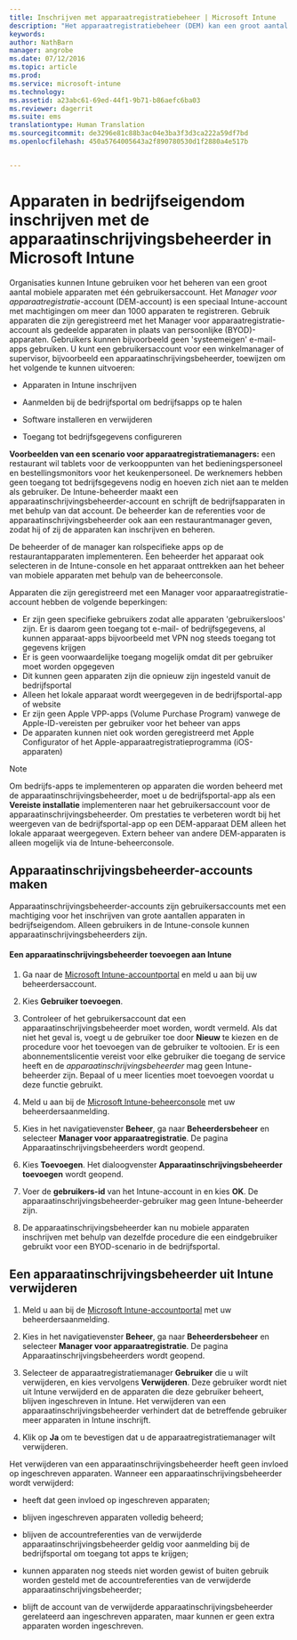 ```yaml
---
title: Inschrijven met apparaatregistratiebeheer | Microsoft Intune
description: "Het apparaatregistratiebeheer (DEM) kan een groot aantal mobiele apparaten in bedrijfseigendom beheren via één gebruikersaccount."
keywords: 
author: NathBarn
manager: angrobe
ms.date: 07/12/2016
ms.topic: article
ms.prod: 
ms.service: microsoft-intune
ms.technology: 
ms.assetid: a23abc61-69ed-44f1-9b71-b86aefc6ba03
ms.reviewer: dagerrit
ms.suite: ems
translationtype: Human Translation
ms.sourcegitcommit: de3296e81c88b3ac04e3ba3f3d3ca222a59df7bd
ms.openlocfilehash: 450a5764005643a2f890780530d1f2880a4e517b


---
```



# Apparaten in bedrijfseigendom inschrijven met de apparaatinschrijvingsbeheerder in Microsoft Intune
Organisaties kunnen Intune gebruiken voor het beheren van een groot aantal mobiele apparaten met één gebruikersaccount. Het *Manager voor apparaatregistratie*-account (DEM-account) is een speciaal Intune-account met machtigingen om meer dan 1000 apparaten te registreren. Gebruik apparaten die zijn geregistreerd met het Manager voor apparaatregistratie-account als gedeelde apparaten in plaats van persoonlijke (BYOD)-apparaten. Gebruikers kunnen bijvoorbeeld geen 'systeemeigen' e-mail-apps gebruiken. U kunt een gebruikersaccount voor een winkelmanager of supervisor, bijvoorbeeld een apparaatinschrijvingsbeheerder, toewijzen om het volgende te kunnen uitvoeren:

-   Apparaten in Intune inschrijven

-   Aanmelden bij de bedrijfsportal om bedrijfsapps op te halen

-   Software installeren en verwijderen

-   Toegang tot bedrijfsgegevens configureren


**Voorbeelden van een scenario voor apparaatregistratiemanagers:** een restaurant wil tablets voor de verkooppunten van het bedieningspersoneel en bestellingsmonitors voor het keukenpersoneel. De werknemers hebben geen toegang tot bedrijfsgegevens nodig en hoeven zich niet aan te melden als gebruiker. De Intune-beheerder maakt een apparaatinschrijvingsbeheerder-account en schrijft de bedrijfsapparaten in met behulp van dat account. De beheerder kan de referenties voor de apparaatinschrijvingsbeheerder ook aan een restaurantmanager geven, zodat hij of zij de apparaten kan inschrijven en beheren.

De beheerder of de manager kan rolspecifieke apps op de restaurantapparaten implementeren. Een beheerder het apparaat ook selecteren in de Intune-console en het apparaat onttrekken aan het beheer van mobiele apparaten met behulp van de beheerconsole.

Apparaten die zijn geregistreerd met een Manager voor apparaatregistratie-account hebben de volgende beperkingen:
  - Er zijn geen specifieke gebruikers zodat alle apparaten 'gebruikersloos' zijn. Er is daarom geen toegang tot e-mail- of bedrijfsgegevens, al kunnen apparaat-apps bijvoorbeeld met VPN nog steeds toegang tot gegevens krijgen
  - Er is geen voorwaardelijke toegang mogelijk omdat dit per gebruiker moet worden opgegeven
  - Dit kunnen geen apparaten zijn die opnieuw zijn ingesteld vanuit de bedrijfsportal
  - Alleen het lokale apparaat wordt weergegeven in de bedrijfsportal-app of website
  - Er zijn geen Apple VPP-apps (Volume Purchase Program) vanwege de Apple-ID-vereisten per gebruiker voor het beheer van apps
  - De apparaten kunnen niet ook worden geregistreerd met Apple Configurator of het Apple-apparaatregistratieprogramma (iOS-apparaten)

> [!NOTE]
> Om bedrijfs-apps te implementeren op apparaten die worden beheerd met de apparaatinschrijvingsbeheerder, moet u de bedrijfsportal-app als een **Vereiste installatie** implementeren naar het gebruikersaccount voor de apparaatinschrijvingsbeheerder.
> Om prestaties te verbeteren wordt bij het weergeven van de bedrijfsportal-app op een DEM-apparaat DEM alleen het lokale apparaat weergegeven. Extern beheer van andere DEM-apparaten is alleen mogelijk via de Intune-beheerconsole.

## Apparaatinschrijvingsbeheerder-accounts maken
Apparaatinschrijvingsbeheerder-accounts zijn gebruikersaccounts met een machtiging voor het inschrijven van grote aantallen apparaten in bedrijfseigendom. Alleen gebruikers in de Intune-console kunnen apparaatinschrijvingsbeheerders zijn.

#### Een apparaatinschrijvingsbeheerder toevoegen aan Intune

1.  Ga naar de [Microsoft Intune-accountportal](http://go.microsoft.com/fwlink/?LinkId=698854) en meld u aan bij uw beheerdersaccount.

2.  Kies **Gebruiker toevoegen**.

3.  Controleer of het gebruikersaccount dat een apparaatinschrijvingsbeheerder moet worden, wordt vermeld. Als dat niet het geval is, voegt u de gebruiker toe door **Nieuw** te kiezen en de procedure voor het toevoegen van de gebruiker te voltooien. Er is een abonnementslicentie vereist voor elke gebruiker die toegang de service heeft en de *apparaatinschrijvingsbeheerder* mag geen Intune-beheerder zijn. Bepaal of u meer licenties moet toevoegen voordat u deze functie gebruikt.

4.  Meld u aan bij de [Microsoft Intune-beheerconsole](http://manage.microsoft.com) met uw beheerdersaanmelding.

5.  Kies in het navigatievenster **Beheer**, ga naar **Beheerdersbeheer** en selecteer **Manager voor apparaatregistratie**. De pagina Apparaatinschrijvingsbeheerders wordt geopend.

6.  Kies **Toevoegen**. Het dialoogvenster **Apparaatinschrijvingsbeheerder toevoegen** wordt geopend.

7.  Voer de **gebruikers-id** van het Intune-account in en kies **OK**. De apparaatinschrijvingsbeheerder-gebruiker mag geen Intune-beheerder zijn.

8.  De apparaatinschrijvingsbeheerder kan nu mobiele apparaten inschrijven met behulp van dezelfde procedure die een eindgebruiker gebruikt voor een BYOD-scenario in de bedrijfsportal.

## Een apparaatinschrijvingsbeheerder uit Intune verwijderen

1.  Meld u aan bij de [Microsoft Intune-accountportal](http://manage.microsoft.com) met uw beheerdersaanmelding.

2.  Kies in het navigatievenster **Beheer**, ga naar **Beheerdersbeheer** en selecteer **Manager voor apparaatregistratie**. De pagina Apparaatinschrijvingsbeheerders wordt geopend.

3.  Selecteer de apparaatregistratiemanager **Gebruiker** die u wilt verwijderen, en kies vervolgens **Verwijderen**. Deze gebruiker wordt niet uit Intune verwijderd en de apparaten die deze gebruiker beheert, blijven ingeschreven in Intune. Het verwijderen van een apparaatinschrijvingsbeheerder verhindert dat de betreffende gebruiker meer apparaten in Intune inschrijft.

4.  Klik op **Ja** om te bevestigen dat u de apparaatregistratiemanager wilt verwijderen.

Het verwijderen van een apparaatinschrijvingsbeheerder heeft geen invloed op ingeschreven apparaten. Wanneer een apparaatinschrijvingsbeheerder wordt verwijderd:

-   heeft dat geen invloed op ingeschreven apparaten;

-   blijven ingeschreven apparaten volledig beheerd;

-   blijven de accountreferenties van de verwijderde apparaatinschrijvingsbeheerder geldig voor aanmelding bij de bedrijfsportal om toegang tot apps te krijgen;

-   kunnen apparaten nog steeds niet worden gewist of buiten gebruik worden gesteld met de accountreferenties van de verwijderde apparaatinschrijvingsbeheerder;

-   blijft de account van de verwijderde apparaatinschrijvingsbeheerder gerelateerd aan ingeschreven apparaten, maar kunnen er geen extra apparaten worden ingeschreven.



<!--HONumber=Jul16_HO5-->


